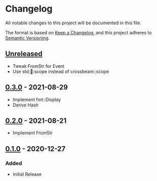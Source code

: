 # Changelog

All notable changes to this project will be documented in this file.

The format is based on [Keep a Changelog](https://keepachangelog.com/en/1.0.0/),
and this project adheres to [Semantic Versioning](https://semver.org/spec/v2.0.0.html).

## [Unreleased]

- Tweak FromStr for Event
- Use std::thread::scope instead of crossbeam::scope

## [0.3.0] - 2021-08-29

- Implement fmt::Display
- Derive Hash

## [0.2.0] - 2021-08-21

- Implement FromStr

## [0.1.0] - 2020-12-27

### Added

- Initial Release

[unreleased]: https://github.com/yasuyuky/cursormatrix/compare/v0.3.0...HEAD
[0.3.0]: https://github.com/yasuyuky/cursormatrix/releases/tag/v0.3.0
[0.2.0]: https://github.com/yasuyuky/cursormatrix/releases/tag/v0.2.0
[0.1.0]: https://github.com/yasuyuky/cursormatrix/releases/tag/v0.1.0
